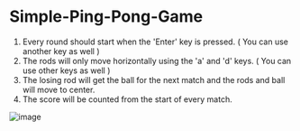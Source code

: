 # Simple-Ping-Pong-Game

1. Every round should start when the 'Enter' key is pressed. ( You can use another key as well )
2. The rods will only move horizontally using the 'a' and 'd' keys. ( You can use other keys as well )
3. The losing rod will get the ball for the next match and the rods and ball will move to center.
4. The score will be counted from the start of every match.


![image](https://user-images.githubusercontent.com/71114382/141642946-54ba7890-324a-498c-a471-fe873df16591.png)
